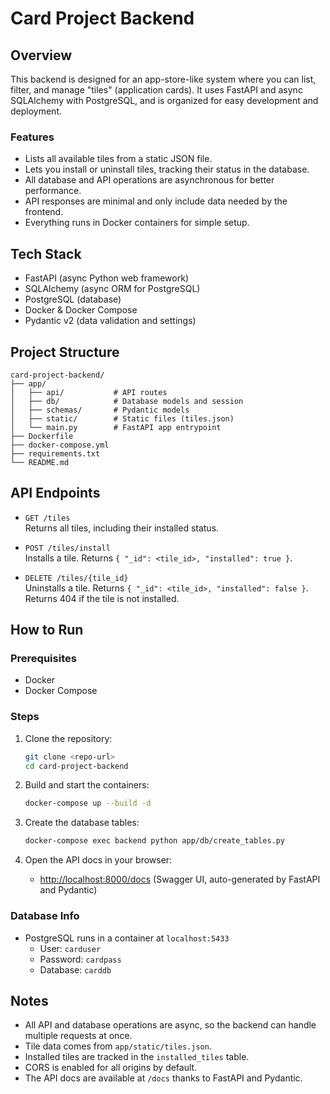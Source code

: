 # Card Project Backend

## Overview

This backend is designed for an app-store-like system where you can list, filter, and manage "tiles" (application cards). It uses FastAPI and async SQLAlchemy with PostgreSQL, and is organized for easy development and deployment.

### Features

- Lists all available tiles from a static JSON file.
- Lets you install or uninstall tiles, tracking their status in the database.
- All database and API operations are asynchronous for better performance.
- API responses are minimal and only include data needed by the frontend.
- Everything runs in Docker containers for simple setup.

## Tech Stack

- FastAPI (async Python web framework)
- SQLAlchemy (async ORM for PostgreSQL)
- PostgreSQL (database)
- Docker & Docker Compose
- Pydantic v2 (data validation and settings)

## Project Structure

```
card-project-backend/
├── app/
│   ├── api/           # API routes
│   ├── db/            # Database models and session
│   ├── schemas/       # Pydantic models
│   ├── static/        # Static files (tiles.json)
│   └── main.py        # FastAPI app entrypoint
├── Dockerfile
├── docker-compose.yml
├── requirements.txt
└── README.md
```

## API Endpoints

- `GET /tiles`  
  Returns all tiles, including their installed status.

- `POST /tiles/install`  
  Installs a tile. Returns `{ "_id": <tile_id>, "installed": true }`.

- `DELETE /tiles/{tile_id}`  
  Uninstalls a tile. Returns `{ "_id": <tile_id>, "installed": false }`. Returns 404 if the tile is not installed.

## How to Run

### Prerequisites

- Docker
- Docker Compose

### Steps

1. Clone the repository:
   ```sh
   git clone <repo-url>
   cd card-project-backend
   ```

2. Build and start the containers:
   ```sh
   docker-compose up --build -d
   ```

3. Create the database tables:
   ```sh
   docker-compose exec backend python app/db/create_tables.py
   ```

4. Open the API docs in your browser:
   - [http://localhost:8000/docs](http://localhost:8000/docs) (Swagger UI, auto-generated by FastAPI and Pydantic)

### Database Info

- PostgreSQL runs in a container at `localhost:5433`
  - User: `carduser`
  - Password: `cardpass`
  - Database: `carddb`

## Notes

- All API and database operations are async, so the backend can handle multiple requests at once.
- Tile data comes from `app/static/tiles.json`.
- Installed tiles are tracked in the `installed_tiles` table.
- CORS is enabled for all origins by default.
- The API docs are available at `/docs` thanks to FastAPI and Pydantic.